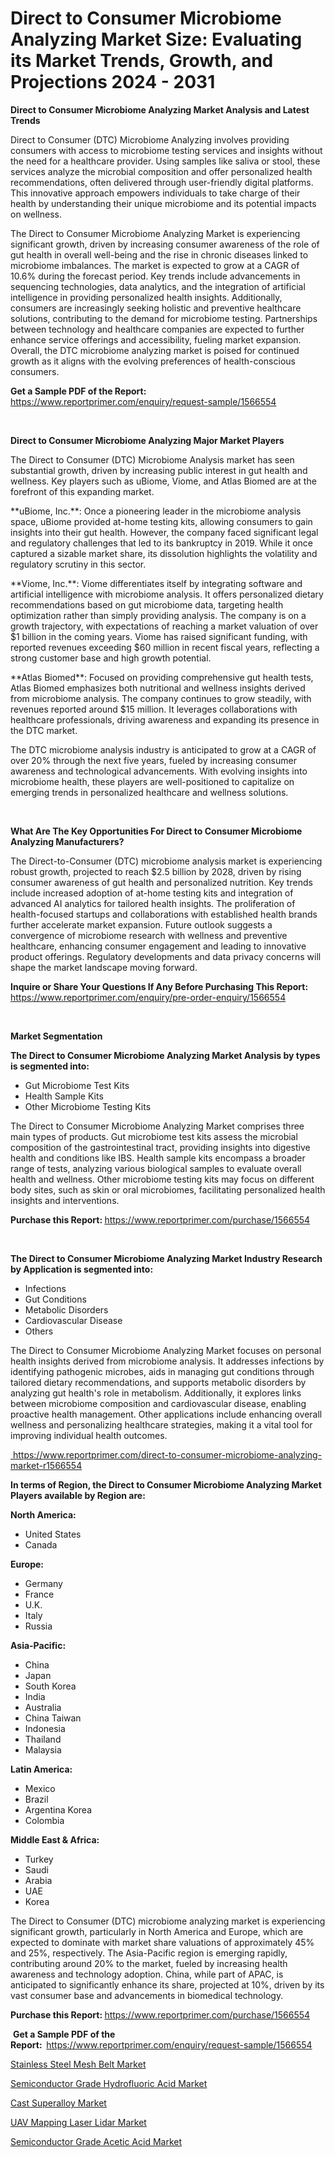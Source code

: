 <p><h1>Direct to Consumer Microbiome Analyzing Market Size: Evaluating its Market Trends, Growth, and Projections 2024 - 2031</h1></p><p><strong>Direct to Consumer Microbiome Analyzing Market Analysis and Latest Trends</strong></p>
<p><p>Direct to Consumer (DTC) Microbiome Analyzing involves providing consumers with access to microbiome testing services and insights without the need for a healthcare provider. Using samples like saliva or stool, these services analyze the microbial composition and offer personalized health recommendations, often delivered through user-friendly digital platforms. This innovative approach empowers individuals to take charge of their health by understanding their unique microbiome and its potential impacts on wellness.</p><p>The Direct to Consumer Microbiome Analyzing Market is experiencing significant growth, driven by increasing consumer awareness of the role of gut health in overall well-being and the rise in chronic diseases linked to microbiome imbalances. The market is expected to grow at a CAGR of 10.6% during the forecast period. Key trends include advancements in sequencing technologies, data analytics, and the integration of artificial intelligence in providing personalized health insights. Additionally, consumers are increasingly seeking holistic and preventive healthcare solutions, contributing to the demand for microbiome testing. Partnerships between technology and healthcare companies are expected to further enhance service offerings and accessibility, fueling market expansion. Overall, the DTC microbiome analyzing market is poised for continued growth as it aligns with the evolving preferences of health-conscious consumers.</p></p>
<p><strong>Get a Sample PDF of the Report:&nbsp;</strong> <a href="https://www.reportprimer.com/enquiry/request-sample/1566554">https://www.reportprimer.com/enquiry/request-sample/1566554</a></p>
<p>&nbsp;</p>
<p><strong>Direct to Consumer Microbiome Analyzing Major Market Players</strong></p>
<p><p>The Direct to Consumer (DTC) Microbiome Analysis market has seen substantial growth, driven by increasing public interest in gut health and wellness. Key players such as uBiome, Viome, and Atlas Biomed are at the forefront of this expanding market.</p><p>**uBiome, Inc.**: Once a pioneering leader in the microbiome analysis space, uBiome provided at-home testing kits, allowing consumers to gain insights into their gut health. However, the company faced significant legal and regulatory challenges that led to its bankruptcy in 2019. While it once captured a sizable market share, its dissolution highlights the volatility and regulatory scrutiny in this sector.</p><p>**Viome, Inc.**: Viome differentiates itself by integrating software and artificial intelligence with microbiome analysis. It offers personalized dietary recommendations based on gut microbiome data, targeting health optimization rather than simply providing analysis. The company is on a growth trajectory, with expectations of reaching a market valuation of over $1 billion in the coming years. Viome has raised significant funding, with reported revenues exceeding $60 million in recent fiscal years, reflecting a strong customer base and high growth potential.</p><p>**Atlas Biomed**: Focused on providing comprehensive gut health tests, Atlas Biomed emphasizes both nutritional and wellness insights derived from microbiome analysis. The company continues to grow steadily, with revenues reported around $15 million. It leverages collaborations with healthcare professionals, driving awareness and expanding its presence in the DTC market.</p><p>The DTC microbiome analysis industry is anticipated to grow at a CAGR of over 20% through the next five years, fueled by increasing consumer awareness and technological advancements. With evolving insights into microbiome health, these players are well-positioned to capitalize on emerging trends in personalized healthcare and wellness solutions.</p></p>
<p>&nbsp;</p>
<p><strong>What Are The Key Opportunities For Direct to Consumer Microbiome Analyzing Manufacturers?</strong></p>
<p><p>The Direct-to-Consumer (DTC) microbiome analysis market is experiencing robust growth, projected to reach $2.5 billion by 2028, driven by rising consumer awareness of gut health and personalized nutrition. Key trends include increased adoption of at-home testing kits and integration of advanced AI analytics for tailored health insights. The proliferation of health-focused startups and collaborations with established health brands further accelerate market expansion. Future outlook suggests a convergence of microbiome research with wellness and preventive healthcare, enhancing consumer engagement and leading to innovative product offerings. Regulatory developments and data privacy concerns will shape the market landscape moving forward.</p></p>
<p><strong>Inquire or Share Your Questions If Any Before Purchasing This Report:</strong> <a href="https://www.reportprimer.com/enquiry/pre-order-enquiry/1566554">https://www.reportprimer.com/enquiry/pre-order-enquiry/1566554</a></p>
<p>&nbsp;</p>
<p><strong>Market Segmentation</strong></p>
<p><strong>The Direct to Consumer Microbiome Analyzing Market Analysis by types is segmented into:</strong></p>
<p><ul><li>Gut Microbiome Test Kits</li><li>Health Sample Kits</li><li>Other Microbiome Testing Kits</li></ul></p>
<p><p>The Direct to Consumer Microbiome Analyzing Market comprises three main types of products. Gut microbiome test kits assess the microbial composition of the gastrointestinal tract, providing insights into digestive health and conditions like IBS. Health sample kits encompass a broader range of tests, analyzing various biological samples to evaluate overall health and wellness. Other microbiome testing kits may focus on different body sites, such as skin or oral microbiomes, facilitating personalized health insights and interventions.</p></p>
<p><strong>Purchase this Report:&nbsp;</strong><a href="https://www.reportprimer.com/purchase/1566554">https://www.reportprimer.com/purchase/1566554</a></p>
<p>&nbsp;</p>
<p><strong>The Direct to Consumer Microbiome Analyzing Market Industry Research by Application is segmented into:</strong></p>
<p><ul><li>Infections</li><li>Gut Conditions</li><li>Metabolic Disorders</li><li>Cardiovascular Disease</li><li>Others</li></ul></p>
<p><p>The Direct to Consumer Microbiome Analyzing Market focuses on personal health insights derived from microbiome analysis. It addresses infections by identifying pathogenic microbes, aids in managing gut conditions through tailored dietary recommendations, and supports metabolic disorders by analyzing gut health's role in metabolism. Additionally, it explores links between microbiome composition and cardiovascular disease, enabling proactive health management. Other applications include enhancing overall wellness and personalizing healthcare strategies, making it a vital tool for improving individual health outcomes.</p></p>
<p><a href="https://www.reportprimer.com/direct-to-consumer-microbiome-analyzing-market-r1566554">&nbsp;https://www.reportprimer.com/direct-to-consumer-microbiome-analyzing-market-r1566554</a></p>
<p><strong>In terms of Region, the Direct to Consumer Microbiome Analyzing Market Players available by Region are:</strong></p>
<p>
    <p> <strong> North America: </strong>
        <ul>
            <li>United States</li>
            <li>Canada</li>
        </ul>
        </p> 
    <p> <strong> Europe: </strong>
        <ul>
            <li>Germany</li>
            <li>France</li>
            <li>U.K.</li>
            <li>Italy</li>
            <li>Russia</li>
        </ul>
        </p> 
    <p> <strong> Asia-Pacific: </strong>
        <ul>
            <li>China</li>
            <li>Japan</li>
            <li>South Korea</li>
            <li>India</li>
            <li>Australia</li>
            <li>China Taiwan</li>
            <li>Indonesia</li>
            <li>Thailand</li>
            <li>Malaysia</li>
        </ul>
        </p> 
    <p> <strong> Latin America: </strong>
        <ul>
            <li>Mexico</li>
            <li>Brazil</li>
            <li>Argentina Korea</li>
            <li>Colombia</li>
        </ul>
        </p> 
    <p> <strong> Middle East & Africa: </strong>
        <ul>
            <li>Turkey</li>
            <li>Saudi</li>
            <li>Arabia</li>
            <li>UAE</li>
            <li>Korea</li>
        </ul>
    </p>
    </p>
<p><p>The Direct to Consumer (DTC) microbiome analyzing market is experiencing significant growth, particularly in North America and Europe, which are expected to dominate with market share valuations of approximately 45% and 25%, respectively. The Asia-Pacific region is emerging rapidly, contributing around 20% to the market, fueled by increasing health awareness and technology adoption. China, while part of APAC, is anticipated to significantly enhance its share, projected at 10%, driven by its vast consumer base and advancements in biomedical technology.</p></p>
<p><strong>Purchase this Report: </strong><a href="https://www.reportprimer.com/purchase/1566554">https://www.reportprimer.com/purchase/1566554</a></p>
<p>&nbsp;<strong>Get a Sample PDF of the Report:&nbsp;&nbsp;</strong><a href="https://www.reportprimer.com/enquiry/request-sample/1566554">https://www.reportprimer.com/enquiry/request-sample/1566554</a></p>
<p><strong></strong></p>
<p><p><a href="https://www.linkedin.com/pulse/stainless-steel-mesh-belt-market-analysis-report-global-insights-q0hhc?trackingId=D5Cpm5sERmSehEhZbUkMpg%3D%3D">Stainless Steel Mesh Belt Market</a></p><p><a href="https://issuu.com/reportprime-2/docs/semiconductor-grade-hydrofluoric-ac_5dc308b283fad4">Semiconductor Grade Hydrofluoric Acid Market</a></p><p><a href="https://www.linkedin.com/pulse/what-driving-global-cast-superalloy-market-dive-trends-uzdoe?trackingId=6CadzZKNTOWQb6CmMb1T5g%3D%3D">Cast Superalloy Market</a></p><p><a href="https://medium.com/@roypolash599_23949/uav-mapping-laser-lidar-market-size-share-analysis-growth-trends-forecast-2024-2031-f33f4667d2aa?postPublishedType=repub">UAV Mapping Laser Lidar Market</a></p><p><a href="https://issuu.com/reportprime-2/docs/semiconductor-grade-acetic-acid-mar_91fec31501fef5">Semiconductor Grade Acetic Acid Market</a></p></p>